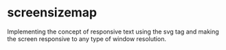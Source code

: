 # screensizemap
 Implementing the concept of responsive text using the svg tag and making the screen responsive to any type of window resolution.
